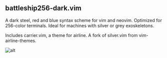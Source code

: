 ## battleship256-dark.vim

A dark steel, red and blue syntax scheme for vim and neovim. Optimized for 256-color terminals. Ideal for machines with silver or grey exoskeletons.

Includes carrier.vim, a theme for airline. A fork of silver.vim from vim-airline-themes.


<img src='https://i.imgur.com/hF7azAF.png' alt='alt' />

